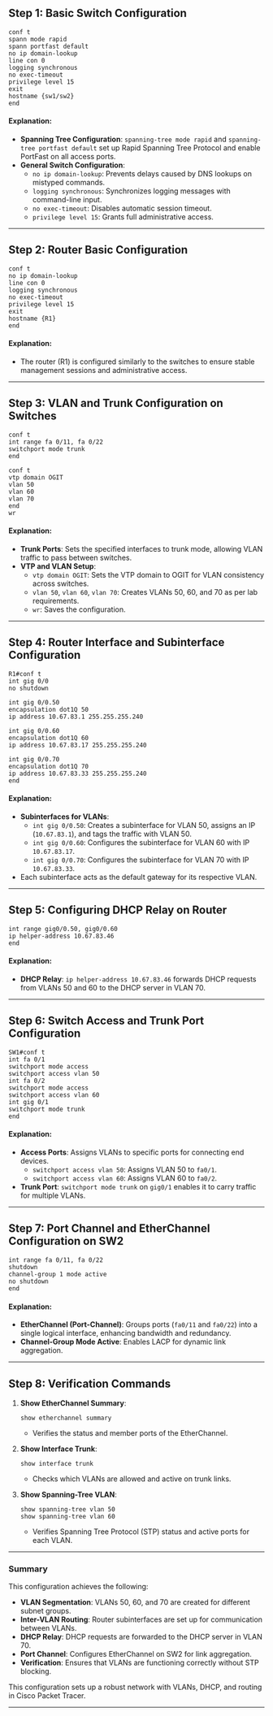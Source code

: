 ## Step 1: Basic Switch Configuration

```plaintext
conf t
spann mode rapid
spann portfast default
no ip domain-lookup
line con 0
logging synchronous
no exec-timeout
privilege level 15
exit
hostname {sw1/sw2}
end
```

#### Explanation:

- **Spanning Tree Configuration**: `spanning-tree mode rapid` and `spanning-tree portfast default` set up Rapid Spanning Tree Protocol and enable PortFast on all access ports.
- **General Switch Configuration**:
  - `no ip domain-lookup`: Prevents delays caused by DNS lookups on mistyped commands.
  - `logging synchronous`: Synchronizes logging messages with command-line input.
  - `no exec-timeout`: Disables automatic session timeout.
  - `privilege level 15`: Grants full administrative access.

---

## Step 2: Router Basic Configuration

```plaintext
conf t
no ip domain-lookup
line con 0
logging synchronous
no exec-timeout
privilege level 15
exit
hostname {R1}
end
```

#### Explanation:

- The router (R1) is configured similarly to the switches to ensure stable management sessions and administrative access.

---

## Step 3: VLAN and Trunk Configuration on Switches

```plaintext
conf t
int range fa 0/11, fa 0/22
switchport mode trunk
end

conf t
vtp domain OGIT
vlan 50
vlan 60
vlan 70
end
wr
```

#### Explanation:

- **Trunk Ports**: Sets the specified interfaces to trunk mode, allowing VLAN traffic to pass between switches.
- **VTP and VLAN Setup**:
  - `vtp domain OGIT`: Sets the VTP domain to OGIT for VLAN consistency across switches.
  - `vlan 50`, `vlan 60`, `vlan 70`: Creates VLANs 50, 60, and 70 as per lab requirements.
  - `wr`: Saves the configuration.

---

## Step 4: Router Interface and Subinterface Configuration

```plaintext
R1#conf t
int gig 0/0
no shutdown

int gig 0/0.50
encapsulation dot1Q 50
ip address 10.67.83.1 255.255.255.240

int gig 0/0.60
encapsulation dot1Q 60
ip address 10.67.83.17 255.255.255.240

int gig 0/0.70
encapsulation dot1Q 70
ip address 10.67.83.33 255.255.255.240
end
```

#### Explanation:

- **Subinterfaces for VLANs**:
  - `int gig 0/0.50`: Creates a subinterface for VLAN 50, assigns an IP (`10.67.83.1`), and tags the traffic with VLAN 50.
  - `int gig 0/0.60`: Configures the subinterface for VLAN 60 with IP `10.67.83.17`.
  - `int gig 0/0.70`: Configures the subinterface for VLAN 70 with IP `10.67.83.33`.
- Each subinterface acts as the default gateway for its respective VLAN.

---

## Step 5: Configuring DHCP Relay on Router

```plaintext
int range gig0/0.50, gig0/0.60
ip helper-address 10.67.83.46
end
```

#### Explanation:

- **DHCP Relay**: `ip helper-address 10.67.83.46` forwards DHCP requests from VLANs 50 and 60 to the DHCP server in VLAN 70.

---

## Step 6: Switch Access and Trunk Port Configuration

```plaintext
SW1#conf t
int fa 0/1
switchport mode access
switchport access vlan 50
int fa 0/2
switchport mode access
switchport access vlan 60
int gig 0/1
switchport mode trunk
end
```

#### Explanation:

- **Access Ports**: Assigns VLANs to specific ports for connecting end devices.
  - `switchport access vlan 50`: Assigns VLAN 50 to `fa0/1`.
  - `switchport access vlan 60`: Assigns VLAN 60 to `fa0/2`.
- **Trunk Port**: `switchport mode trunk` on `gig0/1` enables it to carry traffic for multiple VLANs.

---

## Step 7: Port Channel and EtherChannel Configuration on SW2

```plaintext
int range fa 0/11, fa 0/22
shutdown
channel-group 1 mode active
no shutdown
end
```

#### Explanation:

- **EtherChannel (Port-Channel)**: Groups ports (`fa0/11` and `fa0/22`) into a single logical interface, enhancing bandwidth and redundancy.
- **Channel-Group Mode Active**: Enables LACP for dynamic link aggregation.

---

## Step 8: Verification Commands

1. **Show EtherChannel Summary**:
   ```plaintext
   show etherchannel summary
   ```
   - Verifies the status and member ports of the EtherChannel.

2. **Show Interface Trunk**:
   ```plaintext
   show interface trunk
   ```
   - Checks which VLANs are allowed and active on trunk links.

3. **Show Spanning-Tree VLAN**:
   ```plaintext
   show spanning-tree vlan 50
   show spanning-tree vlan 60
   ```
   - Verifies Spanning Tree Protocol (STP) status and active ports for each VLAN.

---

### Summary

This configuration achieves the following:

- **VLAN Segmentation**: VLANs 50, 60, and 70 are created for different subnet groups.
- **Inter-VLAN Routing**: Router subinterfaces are set up for communication between VLANs.
- **DHCP Relay**: DHCP requests are forwarded to the DHCP server in VLAN 70.
- **Port Channel**: Configures EtherChannel on SW2 for link aggregation.
- **Verification**: Ensures that VLANs are functioning correctly without STP blocking.

This configuration sets up a robust network with VLANs, DHCP, and routing in Cisco Packet Tracer.

---
